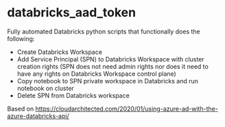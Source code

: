 # databricks_aad_token
Fully automated Databricks python scripts that functionally does the following:

- Create Databricks Workspace
- Add Service Principal (SPN) to Databricks Workspace with cluster creation rights (SPN does not need admin rights nor does it need to have any rights on Databricks Workspace control plane)
- Copy notebook to SPN private workspace in Databricks and run notebook on cluster
- Delete SPN from Databricks workspace

Based on https://cloudarchitected.com/2020/01/using-azure-ad-with-the-azure-databricks-api/
